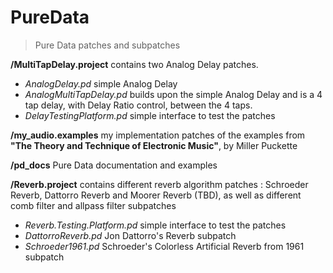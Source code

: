 # PureData

> Pure Data patches and subpatches 
> 
>  

**/MultiTapDelay.project** contains two Analog Delay patches. 

- *AnalogDelay.pd* simple Analog Delay
- *AnalogMultiTapDelay.pd* builds upon the simple Analog Delay and is a 4 tap delay, with Delay Ratio control, between the 4 taps. 
- *DelayTestingPlatform.pd* simple interface to test the patches

**/my_audio.examples** my implementation patches of the examples from **"The Theory and Technique of Electronic
Music"**, by Miller Puckette

**/pd_docs** Pure Data documentation and examples 

**/Reverb.project** contains different reverb algorithm patches : Schroeder Reverb, Dattorro Reverb and Moorer Reverb (TBD),
as well as different comb filter and allpass filter subpatches

- *Reverb.Testing.Platform.pd* simple interface to test the patches
- *DattorroReverb.pd* Jon Dattorro's Reverb subpatch
- *Schroeder1961.pd* Schroeder's Colorless Artificial Reverb from 1961 subpatch
